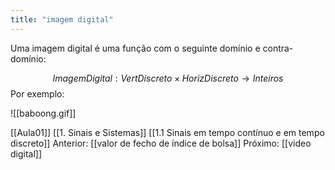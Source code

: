 ```yaml
---
title: "imagem digital"
---
```



Uma imagem digital é uma função com o seguinte domínio e contra-domínio:

$$ ImagemDigital: VertDiscreto \times HorizDiscreto \rightarrow Inteiros $$
Por exemplo:

![[baboong.gif]]

[[Aula01]]
[[1. Sinais e Sistemas]]
[[1.1 Sinais em tempo contínuo e em tempo discreto]]
Anterior: [[valor de fecho de índice de bolsa]]
Próximo: [[video digital]]
